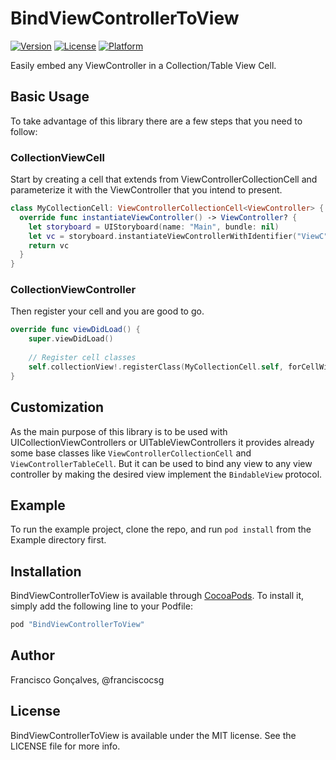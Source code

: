 # BindViewControllerToView

[![Version](https://img.shields.io/cocoapods/v/BindViewControllerToView.svg?style=flat)](http://cocoapods.org/pods/BindViewControllerToView)
[![License](https://img.shields.io/cocoapods/l/BindViewControllerToView.svg?style=flat)](http://cocoapods.org/pods/BindViewControllerToView)
[![Platform](https://img.shields.io/cocoapods/p/BindViewControllerToView.svg?style=flat)](http://cocoapods.org/pods/BindViewControllerToView)

Easily embed any ViewController in a Collection/Table View Cell.

## Basic Usage
To take advantage of this library there are a few steps that you need to follow:


### CollectionViewCell
Start by creating a cell that extends from ViewControllerCollectionCell and parameterize it with the ViewController that you intend to present. 

```swift
class MyCollectionCell: ViewControllerCollectionCell<ViewController> {
  override func instantiateViewController() -> ViewController? {
    let storyboard = UIStoryboard(name: "Main", bundle: nil)
    let vc = storyboard.instantiateViewControllerWithIdentifier("ViewC") as! ViewController
    return vc
  }
}
```

### CollectionViewController

Then register your cell and you are good to go.

```swift
override func viewDidLoad() {
	super.viewDidLoad()
	
	// Register cell classes
	self.collectionView!.registerClass(MyCollectionCell.self, forCellWithReuseIdentifier: reuseIdentifier)
}
```

## Customization

As the main purpose of this library is to be used with UICollectionViewControllers or UITableViewControllers it provides already some base classes like ```ViewControllerCollectionCell``` and ```ViewControllerTableCell```. But it can be used to bind any view to any view controller by making the desired view implement the ```BindableView``` protocol.


## Example

To run the example project, clone the repo, and run `pod install` from the Example directory first.

## Installation

BindViewControllerToView is available through [CocoaPods](http://cocoapods.org). To install
it, simply add the following line to your Podfile:

```ruby
pod "BindViewControllerToView"
```

## Author

Francisco Gonçalves, @franciscocsg

## License

BindViewControllerToView is available under the MIT license. See the LICENSE file for more info.
